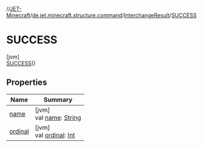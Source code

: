 //[JET-Minecraft](../../../../index.md)/[de.jet.minecraft.structure.command](../../index.md)/[InterchangeResult](../index.md)/[SUCCESS](index.md)

# SUCCESS

[jvm]\
[SUCCESS](index.md)()

## Properties

| Name | Summary |
|---|---|
| [name](../../../de.jet.minecraft.tool.input/-keyboard/-type/-a-n-y/index.md#-372974862%2FProperties%2F-726029290) | [jvm]<br>val [name](../../../de.jet.minecraft.tool.input/-keyboard/-type/-a-n-y/index.md#-372974862%2FProperties%2F-726029290): [String](https://kotlinlang.org/api/latest/jvm/stdlib/kotlin/-string/index.html) |
| [ordinal](../../../de.jet.minecraft.tool.input/-keyboard/-type/-a-n-y/index.md#-739389684%2FProperties%2F-726029290) | [jvm]<br>val [ordinal](../../../de.jet.minecraft.tool.input/-keyboard/-type/-a-n-y/index.md#-739389684%2FProperties%2F-726029290): [Int](https://kotlinlang.org/api/latest/jvm/stdlib/kotlin/-int/index.html) |
